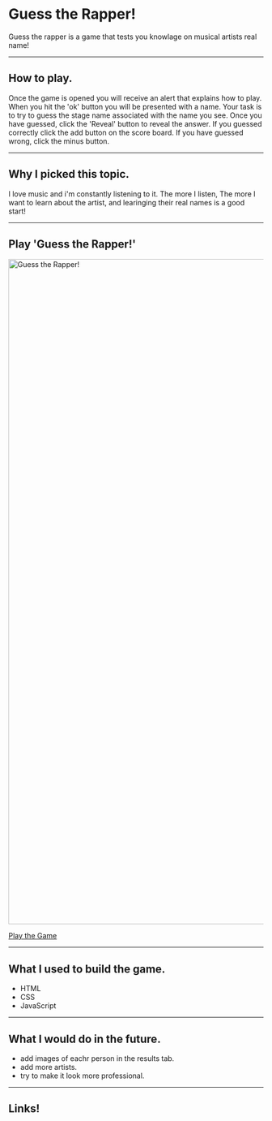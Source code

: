 # Guess the Rapper!
Guess the rapper is a game that tests you knowlage on musical artists real name!

-----
## How to play. 

Once the game is opened you will receive an alert that explains how to play. When you hit the 'ok' button you will be presented with a name. Your task is to try to guess the stage name associated with the name you see. Once you have guessed, click the 'Reveal' button to reveal the answer. If you guessed correctly click the add button on the score board. If you have guessed wrong, click the minus button.

---

## Why I picked this topic.

I love music and i'm constantly listening to it. The more I listen, The more I want to learn about the artist, and learinging their real names is a good start!

---


## Play 'Guess the Rapper!'

<img width="1311" alt="Guess the Rapper!" src="https://user-images.githubusercontent.com/114092414/198393309-6d02fd9a-b2df-48e4-afc1-a70372067ec4.png">

[Play the Game](https://jay123son.github.io/project-one/)

----

## What I used to build the game.

* HTML
* CSS
* JavaScript

----

## What I would do in the future.

* add images of eachr person in the results tab.
* add more artists.
* try to make it look  more professional.


----

## Links!
